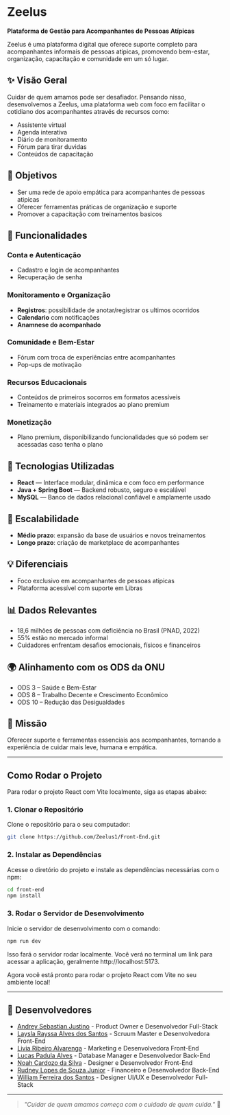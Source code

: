 # Zeelus

**Plataforma de Gestão para Acompanhantes de Pessoas Atípicas**

Zeelus é uma plataforma digital que oferece suporte completo para acompanhantes informais de pessoas atipicas, promovendo bem-estar, organização, capacitação e comunidade em um só lugar.

## ✨ Visão Geral

Cuidar de quem amamos pode ser desafiador. Pensando nisso, desenvolvemos a Zeelus, uma plataforma web com foco em facilitar o cotidiano dos acompanhantes através de recursos como:

- Assistente virtual
- Agenda interativa
- Diário de monitoramento
- Fórum para tirar duvidas
- Conteúdos de capacitação

## 🎯 Objetivos

- Ser uma rede de apoio empática para acompanhantes de pessoas atipicas
- Oferecer ferramentas práticas de organização e suporte
- Promover a capacitação com treinamentos basicos

## 🚀 Funcionalidades

### Conta e Autenticação
- Cadastro e login de acompanhantes
- Recuperação de senha

### Monitoramento e Organização
- **Registros**: possibilidade de anotar/registrar os ultimos ocorridos
- **Calendario** com notificações
- **Anamnese do acompanhado**

### Comunidade e Bem-Estar
- Fórum com troca de experiências entre acompanhantes
- Pop-ups de motivação

### Recursos Educacionais
- Conteúdos de primeiros socorros em formatos acessíveis
- Treinamento e materiais integrados ao plano premium

### Monetização
- Plano premium, disponibilizando funcionalidades que só podem ser acessadas caso tenha o plano

## 🔧 Tecnologias Utilizadas

- **React** — Interface modular, dinâmica e com foco em performance
- **Java + Spring Boot** — Backend robusto, seguro e escalável
- **MySQL** — Banco de dados relacional confiável e amplamente usado

## 🌱 Escalabilidade

- **Médio prazo**: expansão da base de usuários e novos treinamentos
- **Longo prazo**: criação de marketplace de acompanhantes

## 💡 Diferenciais

- Foco exclusivo em acompanhantes de pessoas atipicas
- Plataforma acessível com suporte em Libras

## 📊 Dados Relevantes

- 18,6 milhões de pessoas com deficiência no Brasil (PNAD, 2022)
- 55% estão no mercado informal
- Cuidadores enfrentam desafios emocionais, físicos e financeiros

## 🌍 Alinhamento com os ODS da ONU

- ODS 3 – Saúde e Bem-Estar  
- ODS 8 – Trabalho Decente e Crescimento Econômico  
- ODS 10 – Redução das Desigualdades

## 🧭 Missão

Oferecer suporte e ferramentas essenciais aos acompanhantes, tornando a experiência de cuidar mais leve, humana e empática.

---

## Como Rodar o Projeto

Para rodar o projeto React com Vite localmente, siga as etapas abaixo:

### 1. Clonar o Repositório

Clone o repositório para o seu computador:

  ```bash
  git clone https://github.com/Zeelus1/Front-End.git
  ```

### 2. Instalar as Dependências

Acesse o diretório do projeto e instale as dependências necessárias com o npm:

  ```bash
  cd front-end
  npm install
  ```

### 3. Rodar o Servidor de Desenvolvimento

Inicie o servidor de desenvolvimento com o comando:

  ```bash
  npm run dev
  ```

Isso fará o servidor rodar localmente. Você verá no terminal um link para acessar a aplicação, geralmente http://localhost:5173.

Agora você está pronto para rodar o projeto React com Vite no seu ambiente local!

---

## 👥 Desenvolvedores

- [Andrey Sebastian Justino](https://www.linkedin.com/in/andrey-sebastian-justino/) - Product Owner e Desenvolvedor Full-Stack
- [Laysla Rayssa Alves dos Santos](https://www.linkedin.com/in/laysla-alves-16350b274/) - Scruum Master e Desenvolvedora Front-End
- [Livia Ribeiro Alvarenga](https://www.linkedin.com/in/livia-ribeiro-alvarenga-800813242/) - Marketing e Desenvolvedora Front-End
- [Lucas Padula Alves](https://www.linkedin.com/in/lucas-padula-alves-b72ba52b6/) - Database Manager e Desenvolvedor Back-End
- [Noah Cardozo da Silva](https://www.linkedin.com/in/noah-cardozo-714224352/) - Designer e Desenvolvedor Front-End
- [Rudney Lopes de Souza Junior](https://www.linkedin.com/in/rudneyjr/) - Financeiro e Desenvolvedor Back-End
- [William Ferreira dos Santos](https://www.linkedin.com/in/william-ferreira-911884269/) - Designer UI/UX e Desenvolvedor Full-Stack

---

> *"Cuidar de quem amamos começa com o cuidado de quem cuida."* 💙  
